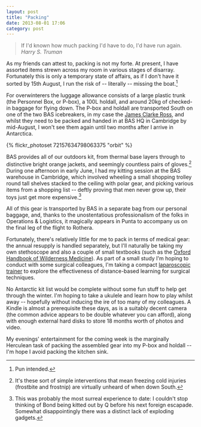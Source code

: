 ```yaml
---
layout: post
title: "Packing"
date: 2013-08-01 17:06
category: post
---
```


> If I'd known how much packing I'd have to do, I'd have run again. <cite>Harry S. Truman</cite>

As my friends can attest to, packing is not my forte. At present, I have assorted items strewn across my room in various stages of disarray. Fortunately this is only a temporary state of affairs, as if I don't have it sorted by 15th August, I run the risk of -- literally -- missing the boat.[^1]

For overwinterers the luggage allowance consists of a large plastic trunk (the Personnel Box, or P-box), a 100L holdall, and around 20kg of checked-in baggage for flying down. The P-box and holdall are transported South on one of the two BAS icebreakers, in my case the [James Clarke Ross](http://www.antarctica.ac.uk/living_and_working/research_ships/rrs_james_clark_ross/), and whilst they need to be packed and handed in at BAS HQ in Cambridge by mid-August, I won't see them again until two months after I arrive in Antarctica.

{% flickr_photoset 72157634798063375 "orbit" %}

BAS provides all of our outdoors kit, from thermal base layers through to distinctive bright orange jackets, and seemingly countless pairs of gloves.[^2] During one afternoon in early June, I had my kitting session at the BAS warehouse in Cambridge, which involved wheeling a small shopping trolley round tall shelves stacked to the ceiling with polar gear, and picking various items from a shopping list -- deftly proving that men never grow up, their toys just get more expensive.[^3]

All of this gear is transported by BAS in a separate bag from our personal baggage, and, thanks to the unostentatious professionalism of the folks in Operations & Logistics, it magically appears in Punta to accompany us on the final leg of the flight to Rothera.

Fortunately, there's relatively little for me to pack in terms of medical gear: the annual resupply is handled separately, but I'll naturally be taking my own stethoscope and also a couple of small textbooks (such as the [Oxford Handbook of Wilderness Medicine](http://www.amazon.co.uk/gp/product/0199296618/ref=as_li_ss_tl?ie=UTF8&camp=1634&creative=19450&creativeASIN=0199296618&linkCode=as2&tag=kenricktucouk-21)). As part of a small study I'm hoping to conduct with some surgical colleagues, I'm taking a compact [laparoscopic trainer](http://en.wikipedia.org/wiki/Surgery_simulator) to explore the effectiveness of distance-based learning for surgical techniques.

No Antarctic kit list would be complete without some fun stuff to help get through the winter. I'm hoping to take a ukulele and learn how to play whilst away -- hopefully without inducing the ire of too many of my colleagues. A Kindle is almost a prerequisite these days, as is a suitably decent camera (the common advice appears to be double whatever you can afford), along with enough external hard disks to store 18 months worth of photos and video.

My evenings' entertainment for the coming week is the marginally Herculean task of packing the assembled gear into my P-box and holdall -- I'm hope I avoid packing the kitchen sink.

[^1]: Pun intended.
[^2]: It's these sort of simple interventions that mean freezing cold injuries (frostbite and frostnip) are virtually unheard of when down South.
[^3]: This was probably the most surreal experience to date: I couldn't stop thinking of Bond being kitted out by Q before his next foreign escapade. Somewhat disappointingly there was a distinct lack of exploding gadgets.
